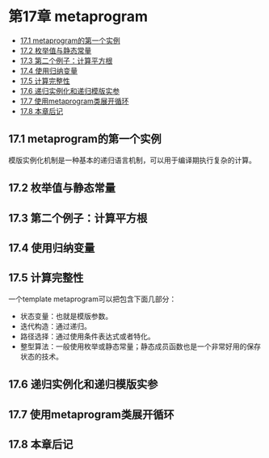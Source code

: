 # 第17章 metaprogram


<!-- vim-markdown-toc GFM -->

* [17.1 metaprogram的第一个实例](#171-metaprogram的第一个实例)
* [17.2 枚举值与静态常量](#172-枚举值与静态常量)
* [17.3 第二个例子：计算平方根](#173-第二个例子计算平方根)
* [17.4 使用归纳变量](#174-使用归纳变量)
* [17.5 计算完整性](#175-计算完整性)
* [17.6 递归实例化和递归模版实参](#176-递归实例化和递归模版实参)
* [17.7 使用metaprogram类展开循环](#177-使用metaprogram类展开循环)
* [17.8 本章后记](#178-本章后记)

<!-- vim-markdown-toc -->


## 17.1 metaprogram的第一个实例

模版实例化机制是一种基本的递归语言机制，可以用于编译期执行复杂的计算。



## 17.2 枚举值与静态常量



## 17.3 第二个例子：计算平方根



## 17.4 使用归纳变量



## 17.5 计算完整性

一个template metaprogram可以把包含下面几部分：

- 状态变量：也就是模版参数。
- 迭代构造：通过递归。
- 路径选择：通过使用条件表达式或者特化。
- 整型算法：一般使用枚举或静态常量；静态成员函数也是一个非常好用的保存状态的技术。

## 17.6 递归实例化和递归模版实参



## 17.7 使用metaprogram类展开循环



## 17.8 本章后记


